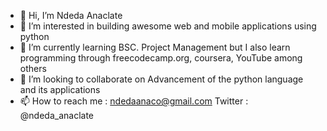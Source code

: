 - 👋 Hi, I’m Ndeda Anaclate 
- 👀 I’m interested in building awesome web and mobile applications using python 
- 🌱 I’m currently learning BSC. Project Management but I also learn programming through freecodecamp.org, coursera, YouTube among others 
- 💞️ I’m looking to collaborate on Advancement of the python language and its applications 
- 📫 How to reach me :
ndedaanaco@gmail.com 
Twitter : @ndeda_anaclate

<!---
ndedanaclate/ndedanaclate is a ✨ special ✨ repository because its `README.md` (this file) appears on your GitHub profile.
You can click the Preview link to take a look at your changes.
--->
